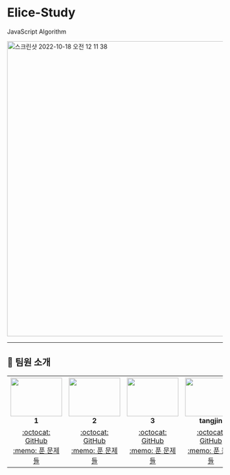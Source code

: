 # Elice-Study
JavaScript Algorithm


<img width="690" alt="스크린샷 2022-10-18 오전 12 11 38" src="https://user-images.githubusercontent.com/96574345/196215228-a37f28ad-2308-4067-9be2-38898f996f93.png">

---
## 👋 팀원 소개

<table>
    <tr height="120px">
        <td align="center" width="120px">
            <a href="#"><img height="90px" width="120px" src="#"/></a>
            <br />
            <strong>1</strong>
        </td>
        <td align="center" width="120px">
            <a href="#"><img height="90px" width="120px" src="#"/></a>
            <br />
            <strong>2</strong>
        </td>
        <td align="center" width="120px">
            <a href="#"><img height="90px" width="120px" src="#"/></a>
            <br />
            <strong>3</strong>
        </td>
        <td align="center" width="120px">
            <a href="#"><img height="90px" width="120px" src="https://user-images.githubusercontent.com/96574345/196221514-6aae0160-e6e4-472d-a1a3-dbd105334a6c.jpeg"/></a>
            <br />
            <strong>tangjin</strong>
        </td>
        <td align="center" width="120px">
            <a href="#"><img height="90px" width="120px" src="#"/></a>
            <br />
            <strong>5</strong>
        </td>
    </tr>
    <tr height="50px">
        <td align="center">
            <a href="#">:octocat: GitHub</a>
            <br />
            <a href="#">:memo: 푼 문제들</a>
        </td>
        <td align="center">
            <a href="#">:octocat: GitHub</a>
            <br />
            <a href="#">:memo: 푼 문제들</a>
        <td align="center">
            <a href="#">:octocat: GitHub</a>
            <br />
            <a href="#">:memo: 푼 문제들</a>
        </td>
        <td align="center">
            <a href="https://github.com/tangjinlog">:octocat: GitHub</a>
            <br />
            <a href="./tagjin">:memo: 푼 문제들</a>
        </td>
        <td align="center">
            <a href="#">:octocat: GitHub</a>
            <br />
            <a href="#">:memo: 푼 문제들</a>
        </td>
    </tr>
</table>
